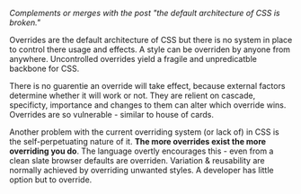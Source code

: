 *Complements or merges with the post "the default architecture of CSS is broken."*

Overrides are the default architecture of CSS but there is no system in place to control there usage and effects. A style can be overriden by anyone from anywhere. Uncontrolled overrides yield a fragile and unpredicatble backbone for CSS.

There is no guarentie an override will take effect, because external factors determine whether it will work or not. They are relient on cascade, specificty, importance and changes to them can alter which override wins. Overrides are so vulnerable - similar to house of cards. 

Another problem with the current overriding system (or lack of) in CSS is the self-perpetuating nature of it. **The more overrides exist the more overriding you do**. The language overtly encourages this - even from a clean slate browser defaults are overriden. Variation & reusability are normally achieved by overriding unwanted styles. A developer has little option but to override.